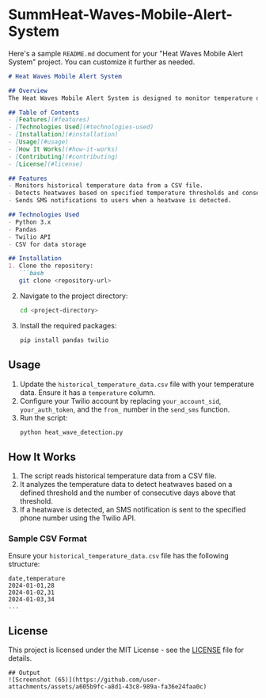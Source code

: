# SummHeat-Waves-Mobile-Alert-System
Here's a sample `README.md` document for your "Heat Waves Mobile Alert System" project. You can customize it further as needed.

```markdown
# Heat Waves Mobile Alert System

## Overview
The Heat Waves Mobile Alert System is designed to monitor temperature data and send alerts via SMS when a heatwave is detected. The system analyzes historical temperature data, determines if a heatwave condition exists, and notifies users through Twilio SMS services.

## Table of Contents
- [Features](#features)
- [Technologies Used](#technologies-used)
- [Installation](#installation)
- [Usage](#usage)
- [How It Works](#how-it-works)
- [Contributing](#contributing)
- [License](#license)

## Features
- Monitors historical temperature data from a CSV file.
- Detects heatwaves based on specified temperature thresholds and consecutive days.
- Sends SMS notifications to users when a heatwave is detected.

## Technologies Used
- Python 3.x
- Pandas
- Twilio API
- CSV for data storage

## Installation
1. Clone the repository:
   ```bash
   git clone <repository-url>
   ```
2. Navigate to the project directory:
   ```bash
   cd <project-directory>
   ```
3. Install the required packages:
   ```bash
   pip install pandas twilio
   ```

## Usage
1. Update the `historical_temperature_data.csv` file with your temperature data. Ensure it has a `temperature` column.
2. Configure your Twilio account by replacing `your_account_sid`, `your_auth_token`, and the `from_` number in the `send_sms` function.
3. Run the script:
   ```bash
   python heat_wave_detection.py
   ```

## How It Works
1. The script reads historical temperature data from a CSV file.
2. It analyzes the temperature data to detect heatwaves based on a defined threshold and the number of consecutive days above that threshold.
3. If a heatwave is detected, an SMS notification is sent to the specified phone number using the Twilio API.

### Sample CSV Format
Ensure your `historical_temperature_data.csv` file has the following structure:
```
date,temperature
2024-01-01,28
2024-01-02,31
2024-01-03,34
...
```

## License
This project is licensed under the MIT License - see the [LICENSE](LICENSE) file for details.
```
## Output
![Screenshot (65)](https://github.com/user-attachments/assets/a605b9fc-a8d1-43c8-989a-fa36e24faa0c)

